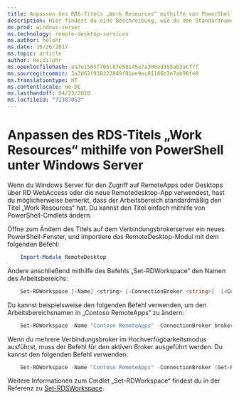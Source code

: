 ```yaml
---
title: Anpassen des RDS-Titels „Work Resources“ mithilfe von PowerShell unter Windows Server
description: Hier findest du eine Beschreibung, wie du den Standardnamen des Arbeitsbereichs unter Windows Server änderst.
ms.prod: windows-server
ms.technology: remote-desktop-services
ms.author: helohr
ms.date: 10/26/2017
ms.topic: article
author: Heidilohr
ms.openlocfilehash: ea7e1505f705c87e58145e7a306ed355ab3acf7f
ms.sourcegitcommit: 3a3d62f938322849f81ee9ec01186b3e7ab90fe0
ms.translationtype: HT
ms.contentlocale: de-DE
ms.lasthandoff: 04/23/2020
ms.locfileid: "71387053"
---
```

# <a name="customize-the-rds-title-work-resources-using-powershell-on-windows-server"></a>Anpassen des RDS-Titels „Work Resources“ mithilfe von PowerShell unter Windows Server

Wenn du Windows Server für den Zugriff auf RemoteApps oder Desktops über RD WebAccess oder die neue Remotedesktop-App verwendest, hast du möglicherweise bemerkt, dass der Arbeitsbereich standardmäßig den Titel „Work Resources“ hat.  Du kannst den Titel einfach mithilfe von PowerShell-Cmdlets ändern.

Öffne zum Ändern des Titels auf dem Verbindungsbrokerserver ein neues PowerShell-Fenster, und importiere das RemoteDesktop-Modul mit dem folgenden Befehl:

```powershell
    Import-Module RemoteDesktop
```

Ändere anschließend mithilfe des Befehls „Set-RDWorkspace“ den Namen des Arbeitsbereichs:

```powershell
    Set-RDWorkspace [-Name] <string> [-ConnectionBroker <string>]  [<CommonParameters>]
```   

Du kannst beispielsweise den folgenden Befehl verwenden, um den Arbeitsbereichsnamen in „Contoso RemoteApps“ zu ändern:

```powershell
    Set-RDWorkspace -Name "Contoso RemoteApps" -ConnectionBroker broker01.contoso.com
```

Wenn du mehrere Verbindungsbroker im Hochverfügbarkeitsmodus ausführst, muss der Befehl für den aktiven Broker ausgeführt werden. Du kannst den folgenden Befehl verwenden:

```powershell
    Set-RDWorkspace -Name "Contoso RemoteApps" -ConnectionBroker (Get-RDConnectionBrokerHighAvailability).ActiveManagementServer
```

Weitere Informationen zum Cmdlet „Set-RDWorkspace“ findest du in der Referenz zu [Set-RDSWorkspace](https://docs.microsoft.com/powershell/module/remotedesktop/set-rdworkspace?view=win10-ps).